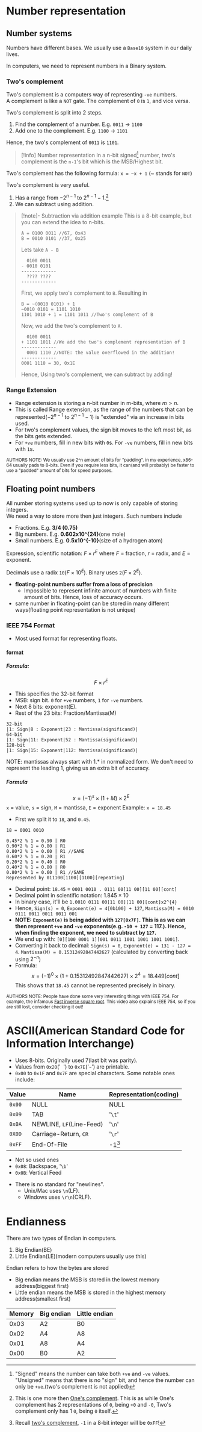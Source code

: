# Number representation
## Number systems
Numbers have different bases. We usually use a `Base10` system in our daily lives.

In computers, we need to represent numbers in a Binary system.
### Two's complement
Two's complement is a computers way of representing `-ve` numbers.<br>
A complement is like a `NOT` gate. The complement of `0` is `1`, and vice versa.

Two's complement is split into 2 steps.
1. Find the complement of a number. E.g. `0011` -> `1100`
2. Add one to the complement. E.g. `1100` -> `1101`

Hence, the two's complement of `0011` is `1101`. <br>
> [!info] Number representation
> In a n-bit signed[^1] number, two's complement is the `n-1`'s bit which is the MSB/Highest bit. <br>

[^1]: "Signed" means the number can take both `+ve` and `-ve` values. "Unsigned" means that there is no "sign" bit, and hence the number can only be `+ve`.(two's complement is not applied)

Two's complement has the following formula: `x = ~x + 1` (~ stands for `NOT`)

Two's complement is very useful.
1. Has a range from $-2^{n-1}$ to $2^{n-1}-1$.[^2]
2. We can subtract using addition. <br>

[^2]: This is one more then [One's complement](https://en.wikipedia.org/wiki/Ones%27_complement). This is as while One's complement has 2 representations of `0`, being `+0` and `-0`, Two's complement only has 1 `0`, being `0` itself.

> [!note]- Subtraction via addition example
> This is a 8-bit example, but you can extend the idea to n-bits.
> ```
> A = 0100 0011 //67, 0x43
> B = 0010 0101 //37, 0x25
> ```
> Lets take `A - B`
> ```
>   0100 0011
> - 0010 0101
> -------------
>   ???? ????
> -------------
> ```
> First, we apply two's complement to `B`. Resulting in
> ```
> B = ~(0010 0101) + 1
> ~0010 0101 = 1101 1010
> 1101 1010 + 1 = 1101 1011 //Two's complement of B
> ```
> Now, we add the two's complement to `A`.
> ```
>   0100 0011
> + 1101 1011 //We add the two's complement representation of B
> -------------
>   0001 1110 //NOTE: the value overflowed in the addition!
> -------------
> 0001 1110 = 30, 0x1E
> ```
> Hence, Using two's complement, we can subtract by adding!

### Range Extension
- Range extension is storing a n-bit number in m-bits, where $m \gt n$. <br>
- This is called Range extension, as the range of the numbers that can be represented($-2^{n-1}$ to $2^{n-1}-1$) is "extended" via an increase in bits used.
- For two's complement values, the sign bit moves to the left most bit, as the bits gets extended.
- For `+ve` numbers, fill in new bits with `0`s. For `-ve` numbers, fill in new bits with `1`s.

<sub>AUTHORS NOTE: We usually use 2^n amount of bits for "padding". in my experience, x86-64 usually pads to 8-bits. Even if you require less bits, it can(and will probably) be faster to use a "padded" amount of bits for speed purposes. </sub>

## Floating point numbers
All number storing systems used up to now is only capable of storing integers. <br>
We need a way to store more then just integers. Such numbers include
- Fractions. E.g. **3/4 (0.75)**
- Big numbers. E.g. **0.602x10^{24}**(one mole)
- Small numbers. E.g. **0.5x10^{-10}**(size of a hydrogen atom)

Expression, scientific notation: $F \times r^{E}$ where $F$ = fraction, $r$ = radix, and $E$ = exponent.<br>

Decimals use a radix `10`($F \times 10^{E}$). Binary uses `2`($F \times 2^{E}$).
- **floating-point numbers suffer from a loss of precision**
	- Impossible to represent infinite amount of numbers with finite amount of bits. Hence, loss of accuracy occurs.
- same number in floating-point can be stored in many different ways(floating point representation is not unique)
### IEEE 754 Format
- Most used format for representing floats.
#### format
##### Formula:
$$F \times r^{E}$$
- This specifies the 32-bit format
- MSB: sign bit. `0` for `+ve` numbers, `1` for `-ve` numbers.
- Next 8 bits: exponent(E).
- Rest of the 23 bits: Fraction/Mantissa(M)
```
32-bit
|1: Sign|8 : Exponent|23 : Mantissa(significand)|
64-bit
|1: Sign|11: Exponent|52 : Mantissa(significand)|
128-bit
|1: Sign|15: Exponent|112: Mantissa(significand)|
```
NOTE: mantissas always start with 1.\* in normalized form. We don't need to represent the leading 1, giving us an extra bit of accuracy.
##### Formula
$$x = (-1)^{s} \times (1 + M)\times 2^{E}$$ `x` = value, `s` = sign, `M` = mantissa, `E` = exponent
Example: `x = 18.45`

- First we split it to `18`, and `0.45`.
```
18 = 0001 0010
```
```
0.45*2 % 1 = 0.90 | R0
0.90*2 % 1 = 0.80 | R1
0.80*2 % 1 = 0.60 | R1 //SAME
0.60*2 % 1 = 0.20 | R1
0.20*2 % 1 = 0.40 | R0
0.40*2 % 1 = 0.80 | R0
0.80*2 % 1 = 0.60 | R1 //SAME
Represented by 011100[1100][1100][repeating]
```
- Decimal point: `18.45` = `0001 0010 . 0111 00[11 00][11 00][cont]`
- Decimal point in scientific notation: $1.845 \times 10$
- In binary case, it'll be `1.0010 0111 00[11 00][11 00][cont]x2^{4}`
- Hence, `Sign(s) = 0`, `Exponent(e) = 4[0b100] + 127`, `Mantissa(M) = 0010 0111 0011 0011 0011 001`
- **NOTE: `Exponent(e)` is being added with `127[0x7F]`. This is as we can then represent `+ve` and `-ve` exponents(e.g. `-10 + 127` = 117.). Hence, when finding the exponent, we need to subtract by `127`.**
- We end up with: `[0][100 0001 1][001 0011 1001 1001 1001 1001]`.
- Converting it back to decimal: `Sign(s) = 0`, `Exponent(e) = 131 - 127 = 4`. `Mantissa(M) = 0.15312492847442627` (calculated by converting back using $2^{-n}$)
- Formula: $$x = (-1)^{0} \times (1 + 0.15312492847442627)\times 2^{4} = 18.449[cont]$$ This shows that `18.45` cannot be represented precisely in binary.

<sub>AUTHORS NOTE: People have done some very interesting things with IEEE 754. For example, the infamous [Fast inverse square root](https://www.youtube.com/watch?v=p8u_k2LIZyo). This video also explains IEEE 754, so if you are still lost, consider checking it out! </sub>

# ASCII(American Standard Code for Information Interchange)
- Uses 8-bits. Originally used 7(last bit was parity).
- Values from `0x20`('` `') to `0x7E`('`~`') are printable.
- `0x00` to `0x1F` and `0x7F` are special characters. Some notable ones include:
 <!-- TODO: CHANGE TO BOX -->
| Value | Name | Representation(coding) |
| --- | --- | --- |
|`0x00`| NULL| NULL|
| `0x09` | TAB | '`\t`'|
| `0x0A` | NEWLINE, `LF`(Line-Feed) | '`\n`' |
| `0X0D` | Carriage-Return, `CR` | '`\r`' |
| `0xFF` | End-Of-File | -1[^3] | `EOF`|
- Not so used ones
- `0x08`: Backspace, '`\b`'
- `0x0B`: Vertical Feed

[^3]: Recall [two's complement](#Two%27s%20Complement), `-1` in a 8-bit integer will be `0xFF`!
 
- There is no standard for "newlines".
	- Unix/Mac uses `\n`(LF).
	- Windows uses `\r\n`(CRLF).

# Endianness
There are two types of Endian in computers.
1. Big Endian(BE)
2. Little Endian(LE)(modern computers usually use this)

Endian refers to how the bytes are stored<br>
- Big endian means the MSB is stored in the lowest memory address(biggest first)
- Little endian means the MSB is stored in the highest memory address(smallest first)

| Memory | Big endian | Little endian |
| --- | --- | --- |
| 0x03 | A2 | B0 |
| 0x02 | A4 | A8 |
| 0x01 | A8 | A4 |
| 0x00 | B0 | A2 |
